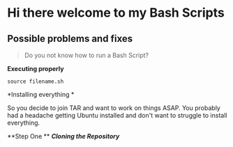 # Hi there welcome to my Bash Scripts

## Possible problems and fixes

> Do you not know how to run a Bash Script?

**Executing properly**

```
source filename.sh

```
*Installing everything *

So you decide to join TAR and want to work on things ASAP.
You probably had a headache getting Ubuntu installed and don't want to struggle to install everything.

**Step One **
***Cloning the Repository***
